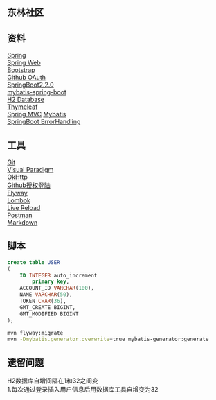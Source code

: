 
## 东林社区

## 资料  
[Spring](https://spring.io/guides)  
[Spring Web](https://spring.io/guides/gs/serving-web-content/)  
[Bootstrap](https://v3.bootcss.com/getting-started/)  
[Github OAuth](https://developer.github.com/apps/building-oauth-apps/creating-an-oauth-app/)  
[SpringBoot2.2.0](https://docs.spring.io/spring-boot/docs/2.2.0.RC1/reference/htmlsingle/)  
[mybatis-spring-boot](http://mybatis.org/spring-boot-starter/mybatis-spring-boot-autoconfigure/)  
[H2 Database](http://www.h2database.com/html/main.html)  
[Thymeleaf](https://www.thymeleaf.org/doc/tutorials/3.0/usingthymeleaf.html#iteration)  
[Spring MVC](https://docs.spring.io/spring/docs/current/spring-framework-reference/web.html#mvc) 
[Mybatis](http://mybatis.org/generator/)  
[SpringBoot ErrorHandling](https://docs.spring.io/spring-boot/docs/2.2.0.RC1/reference/htmlsingle/#boot-features-error-handling)  

## 工具  

[Git](https://git-scm.com/download)  
[Visual Paradigm](https://www.visual-paradigm.com)  
[OkHttp](https://square.github.io/okhttp/)  
[Github授权登陆](https://developer.github.com/apps/building-oauth-apps/authorizing-oauth-apps/)  
[Flyway](https://flywaydb.org/getstarted/why)  
[Lombok](https://projectlombok.org/)  
[Live Reload](https://chrome.google.com/webstore/detail/livereload/jnihajbhpnppcggbcgedagnkighmdlei)  
[Postman](https://chrome.google.com/webstore/detail/tabbed-postman-rest-clien/coohjcphdfgbiolnekdpbcijmhambjff)  
[Markdown](http://editor.md.ipandao.com/)  
## 脚本  
```sql
create table USER
(
	ID INTEGER auto_increment
		primary key,
	ACCOUNT_ID VARCHAR(100),
	NAME VARCHAR(50),
	TOKEN CHAR(36),
	GMT_CREATE BIGINT,
	GMT_MODIFIED BIGINT
);
```  
```bash  
mvn flyway:migrate  
mvn -Dmybatis.generator.overwrite=true mybatis-generator:generate
```  

## 遗留问题  
H2数据库自增间隔在1和32之间变  
1.每次通过登录插入用户信息后用数据库工具自增变为32
